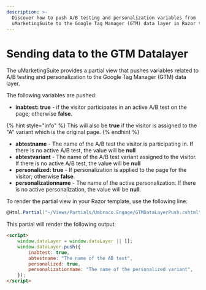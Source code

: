 ```yaml
---
description: >-
  Discover how to push A/B testing and personalization variables from
  uMarketingSuite to the Google Tag Manager (GTM) data layer in Razor templates.
---
```


# Sending data to the GTM Datalayer

The uMarketingSuite provides a partial view that pushes variables related to A/B testing and personalization to the Google Tag Manager (GTM) data layer.

The following variables are pushed:

* **inabtest: true** - if the visitor participates in an active A/B test on the page; otherwise **false**.

{% hint style="info" %}
This will also be **true** if the visitor is assigned to the "A" variant which is the original page.
{% endhint %}

* **abtestname** - The name of the A/B test the visitor is participating in. If there is no active A/B test, the value will be **null**
* **abtestvariant** - The name of the A/B test variant assigned to the visitor. If there is no active A/B test, the value will be **null**
* **personalized: true** - If personalization is applied to the page for the visitor; otherwise **false**.
* **personalizationname** - The name of the active personalization. If there is no active personalization, the value will be **null**.

To render the partial view in your Razor template, use the following line:

```cs
@Html.Partial("~/Views/Partials/Umbraco.Engage/GTMDataLayerPush.cshtml")
```

This partial will render the following output:

```html
<script>
    window.dataLayer = window.dataLayer || [];
    window.dataLayer.push({
        inabtest: true,
        abtestname: "The name of the AB test",
        personalized: true,
        personalizationname: "The name of the personalized variant",
    });
</script>
```
